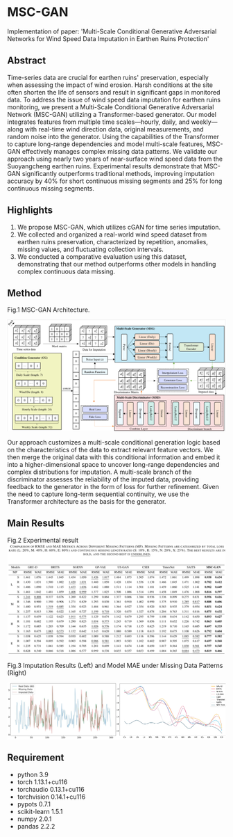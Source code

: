 # MSC-GAN

Implementation of paper: 'Multi-Scale Conditional Generative Adversarial Networks for Wind Speed Data Imputation in Earthen Ruins Protection'

##  Abstract

Time-series data are crucial for earthen ruins' preservation, especially when assessing the impact of wind erosion. Harsh conditions at the site often shorten the life of sensors and result in significant gaps in monitored data. To address the issue of wind speed data imputation for earthen ruins monitoring, we present a Multi-Scale Conditional Generative Adversarial Network (MSC-GAN) utilizing a Transformer-based generator. Our model integrates features from multiple time scales—hourly, daily, and weekly—along with real-time wind direction data, original measurements, and random noise into the generator. Using the capabilities of the Transformer to capture long-range dependencies and model multi-scale features, MSC-GAN effectively manages complex missing data patterns. We validate our approach using nearly two years of near-surface wind speed data from the Suoyangcheng earthen ruins. Experimental results demonstrate that MSC-GAN significantly outperforms traditional methods, improving imputation accuracy by 40% for short continuous missing segments and 25% for long continuous missing segments. 

##  Highlights

1. We propose MSC-GAN, which utilizes cGAN for time series imputation.
2. We collected and organized a real-world wind speed dataset from earthen ruins preservation, characterized by repetition, anomalies, missing values, and fluctuating collection intervals.
3. We conducted a comparative evaluation using this dataset, demonstrating that our method outperforms other models in handling complex continuous data missing.

## Method


Fig.1 MSC-GAN Architecture.

![](model.png)

Our approach customizes a multi-scale conditional generation logic based on the characteristics of the data to extract relevant feature vectors. We then merge the original data with this conditional information and embed it into a higher-dimensional space to uncover long-range dependencies and complex distributions for imputation. A multi-scale branch of the discriminator assesses the reliability of the imputed data, providing feedback to the generator in the form of loss for further refinement. Given the need to capture long-term sequential continuity, we use the Transformer architecture as the basis for the generator. 

## Main Results

Fig.2 Experimental result
![](compare.png)

Fig.3 Imputation Results (Left) and Model MAE under Missing Data Patterns (Right)
<div style="display: flex;">
  <img src="interp.jpg" alt="Image 1" style="flex: 1; width: 45%; object-fit: cover;">
  <img src="mae.jpg" alt="Image 2" style="flex: 1;width: 50%; object-fit: cover;">
</div>

## Requirement

- python 3.9
- torch 1.13.1+cu116
- torchaudio 0.13.1+cu116
- torchvision 0.14.1+cu116
- pypots 0.7.1
- scikit-learn 1.5.1
- numpy 2.0.1
- pandas 2.2.2